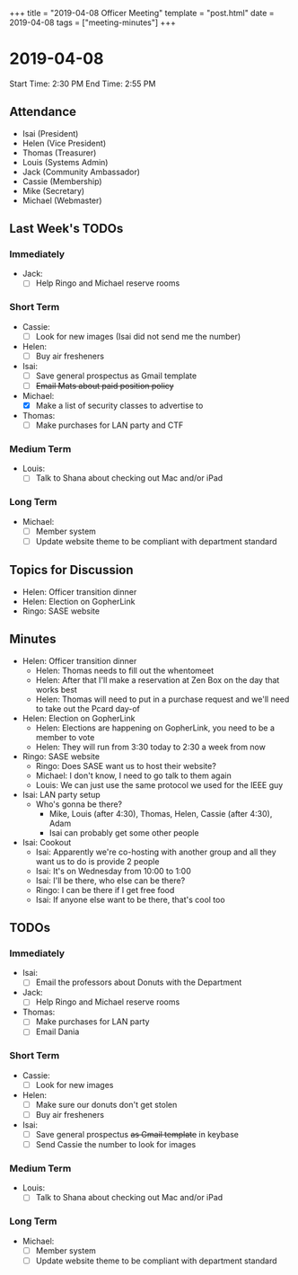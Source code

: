 +++
title = "2019-04-08 Officer Meeting"
template = "post.html"
date = 2019-04-08
tags = ["meeting-minutes"]
+++
# 2019-04-08

Start Time: 2:30 PM
End Time:   2:55 PM

## Attendance
 - Isai      (President)
 - Helen     (Vice President)
 - Thomas    (Treasurer)
 - Louis     (Systems Admin)
 - Jack      (Community Ambassador)
 - Cassie    (Membership)
 - Mike      (Secretary)
 - Michael   (Webmaster)

## Last Week's TODOs
### Immediately
 - Jack:
     - [ ] Help Ringo and Michael reserve rooms
### Short Term
 - Cassie: 
     - [ ] Look for new images (Isai did not send me the number)
 - Helen:
     - [ ] Buy air fresheners
 - Isai: 
     - [ ] Save general prospectus as Gmail template
     - [ ] ~~Email Mats about paid position policy~~
 - Michael:
     - [x] Make a list of security classes to advertise to
 - Thomas:
     - [ ] Make purchases for LAN party and CTF
### Medium Term
 - Louis:
     - [ ] Talk to Shana about checking out Mac and/or iPad
### Long Term
 - Michael:
     - [ ] Member system
     - [ ] Update website theme to be compliant with department standard

## Topics for Discussion
 - Helen: Officer transition dinner
 - Helen: Election on GopherLink
 - Ringo: SASE website

## Minutes
 - Helen: Officer transition dinner
     - Helen: Thomas needs to fill out the whentomeet
     - Helen: After that I'll make a reservation at Zen Box on the day that works best
     - Helen: Thomas will need to put in a purchase request and we'll need to take out the Pcard day-of
 - Helen: Election on GopherLink
     - Helen: Elections are happening on GopherLink, you need to be a member to vote
     - Helen: They will run from 3:30 today to 2:30 a week from now
 - Ringo: SASE website
     - Ringo: Does SASE want us to host their website?
     - Michael: I don't know, I need to go talk to them again
     - Louis: We can just use the same protocol we used for the IEEE guy
 - Isai: LAN party setup
     - Who's gonna be there?
         - Mike, Louis (after 4:30), Thomas, Helen, Cassie (after 4:30), Adam
         - Isai can probably get some other people
 - Isai: Cookout
     - Isai: Apparently we're co-hosting with another group and all they want us to do is provide 2 people
     - Isai: It's on Wednesday from 10:00 to 1:00
     - Isai: I'll be there, who else can be there?
     - Ringo: I can be there if I get free food
     - Isai: If anyone else want to be there, that's cool too

## TODOs
### Immediately
 - Isai:
     - [ ] Email the professors about Donuts with the Department
 - Jack:
     - [ ] Help Ringo and Michael reserve rooms
 - Thomas:
     - [ ] Make purchases for LAN party
     - [ ] Email Dania
### Short Term
 - Cassie: 
     - [ ] Look for new images
 - Helen:
     - [ ] Make sure our donuts don't get stolen
     - [ ] Buy air fresheners
 - Isai: 
     - [ ] Save general prospectus ~~as Gmail template~~ in keybase
     - [ ] Send Cassie the number to look for images
### Medium Term
 - Louis:
     - [ ] Talk to Shana about checking out Mac and/or iPad
### Long Term
 - Michael:
     - [ ] Member system
     - [ ] Update website theme to be compliant with department standard
